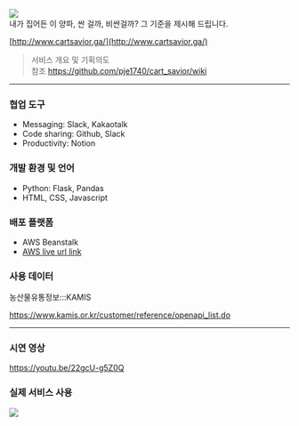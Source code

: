 ![](https://github.com/pje1740/cart_savior/blob/master/flask/static/images/team_banner.jpg?raw=true)  
내가 집어든 이 양파, 싼 걸까, 비싼걸까? 그 기준을 제시해 드립니다.

[http://www.cartsavior.ga/](http://www.cartsavior.ga/)

>서비스 개요 및 기획의도  
>참조 https://github.com/pje1740/cart_savior/wiki

---
### 협업 도구
- Messaging: Slack, Kakaotalk
- Code sharing: Github, Slack
- Productivity: Notion

### 개발 환경 및 언어
- Python: Flask, Pandas
- HTML, CSS, Javascript

### 배포 플랫폼
- AWS Beanstalk
- [AWS live url link](http://cartsavior-env.eba-8yqpfip2.ap-northeast-2.elasticbeanstalk.com/)

### 사용 데이터
농산물유통정보:::KAMIS

https://www.kamis.or.kr/customer/reference/openapi_list.do

---
### 시연 영상
https://youtu.be/22gcU-g5Z0Q

### 실제 서비스 사용
![](https://github.com/pje1740/cart_savior/blob/master/sources/usage.gif?raw=true)  
